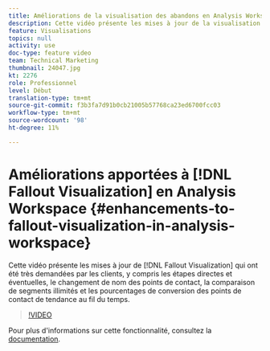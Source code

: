 ```yaml
---
title: Améliorations de la visualisation des abandons en Analysis Workspace
description: Cette vidéo présente les mises à jour de la visualisation des abandons qui ont été très demandées par les clients, y compris les étapes directes et éventuelles, le changement de nom des points de contact, la comparaison de segments illimités et les pourcentages de conversion des points de contact de tendance au fil du temps.
feature: Visualisations
topics: null
activity: use
doc-type: feature video
team: Technical Marketing
thumbnail: 24047.jpg
kt: 2276
role: Professionnel
level: Début
translation-type: tm+mt
source-git-commit: f3b3fa7d91b0cb21005b57768ca23ed6700fcc03
workflow-type: tm+mt
source-wordcount: '98'
ht-degree: 11%

---
```



# Améliorations apportées à [!DNL Fallout Visualization] en Analysis Workspace {#enhancements-to-fallout-visualization-in-analysis-workspace}

Cette vidéo présente les mises à jour de [!DNL Fallout Visualization] qui ont été très demandées par les clients, y compris les étapes directes et éventuelles, le changement de nom des points de contact, la comparaison de segments illimités et les pourcentages de conversion des points de contact de tendance au fil du temps.

>[!VIDEO](https://video.tv.adobe.com/v/24047/?quality=12)

Pour plus d&#39;informations sur cette fonctionnalité, consultez la [documentation](https://marketing.adobe.com/resources/help/fr_FR/analytics/analysis-workspace/fallout_flow.html).
